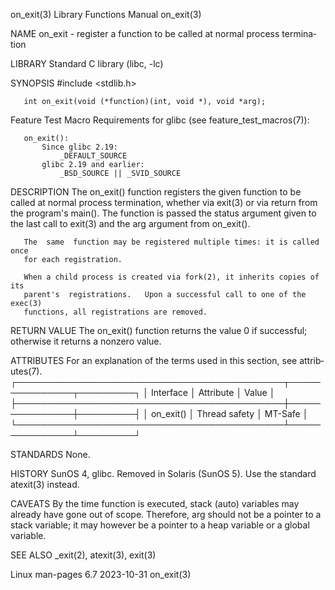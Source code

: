 on_exit(3)                 Library Functions Manual                 on_exit(3)

NAME
       on_exit  -  register a function to be called at normal process termina‐
       tion

LIBRARY
       Standard C library (libc, -lc)

SYNOPSIS
       #include <stdlib.h>

       int on_exit(void (*function)(int, void *), void *arg);

   Feature Test Macro Requirements for glibc (see feature_test_macros(7)):

       on_exit():
           Since glibc 2.19:
               _DEFAULT_SOURCE
           glibc 2.19 and earlier:
               _BSD_SOURCE || _SVID_SOURCE

DESCRIPTION
       The on_exit() function registers the given function  to  be  called  at
       normal  process termination, whether via exit(3) or via return from the
       program's main().  The function is passed the status argument given  to
       the last call to exit(3) and the arg argument from on_exit().

       The  same  function may be registered multiple times: it is called once
       for each registration.

       When a child process is created via fork(2), it inherits copies of  its
       parent's  registrations.   Upon a successful call to one of the exec(3)
       functions, all registrations are removed.

RETURN VALUE
       The on_exit() function returns the value 0 if successful; otherwise  it
       returns a nonzero value.

ATTRIBUTES
       For  an  explanation  of  the  terms  used in this section, see attrib‐
       utes(7).
       ┌───────────────────────────────────────────┬───────────────┬─────────┐
       │ Interface                                 │ Attribute     │ Value   │
       ├───────────────────────────────────────────┼───────────────┼─────────┤
       │ on_exit()                                 │ Thread safety │ MT-Safe │
       └───────────────────────────────────────────┴───────────────┴─────────┘

STANDARDS
       None.

HISTORY
       SunOS 4, glibc.  Removed  in  Solaris  (SunOS  5).   Use  the  standard
       atexit(3) instead.

CAVEATS
       By  the  time  function is executed, stack (auto) variables may already
       have gone out of scope.  Therefore, arg should not be a  pointer  to  a
       stack  variable;  it  may  however be a pointer to a heap variable or a
       global variable.

SEE ALSO
       _exit(2), atexit(3), exit(3)

Linux man-pages 6.7               2023-10-31                        on_exit(3)

